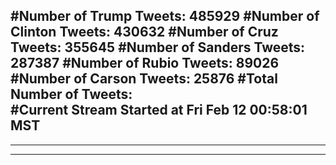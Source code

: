 #Number of Trump Tweets: 485929
#Number of Clinton Tweets: 430632
#Number of Cruz Tweets: 355645
#Number of Sanders Tweets: 287387
#Number of Rubio Tweets: 89026
#Number of Carson Tweets: 25876
#Total Number of Tweets:  
#Current Stream Started at Fri Feb 12 00:58:01 MST
---
---
---
